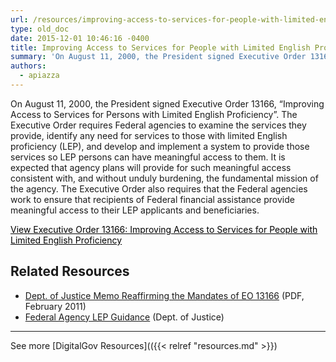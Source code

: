 ```yaml
---
url: /resources/improving-access-to-services-for-people-with-limited-english-proficiency-e-o-13166/
type: old_doc
date: 2015-12-01 10:46:16 -0400
title: Improving Access to Services for People with Limited English Proficiency (EO 13166)
summary: 'On August 11, 2000, the President signed Executive Order 13166, &#8220;Improving Access to Services for Persons with Limited English Proficiency&#8221;. The Executive Order requires Federal agencies to examine the services they provide, identify any need for services to those with limited English proficiency (LEP), and develop and implement a system to provide those services so'
authors:
  - apiazza
---
```


On August 11, 2000, the President signed Executive Order 13166, &#8220;Improving Access to Services for Persons with Limited English Proficiency&#8221;. The Executive Order requires Federal agencies to examine the services they provide, identify any need for services to those with limited English proficiency (LEP), and develop and implement a system to provide those services so LEP persons can have meaningful access to them. It is expected that agency plans will provide for such meaningful access consistent with, and without unduly burdening, the fundamental mission of the agency. The Executive Order also requires that the Federal agencies work to ensure that recipients of Federal financial assistance provide meaningful access to their LEP applicants and beneficiaries.

<a class="button" style="color: #000000" href="http://www.justice.gov/crt/about/cor/Pubs/eolep.pdf">View Executive Order 13166: Improving Access to Services for People with Limited English Proficiency</a>

## Related Resources

  * [Dept. of Justice Memo Reaffirming the Mandates of EO 13166](http://www.justice.gov/crt/lep/13166/AG_021711_EO_13166_Memo_to_Agencies_with_Supplement.pdf) (PDF, February 2011)
  * [Federal Agency LEP Guidance](http://www.justice.gov/crt/lep/guidance/guidance_index.html) (Dept. of Justice)

* * *

See more [DigitalGov Resources](({{< relref "resources.md" >}})